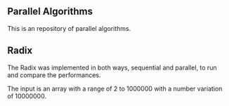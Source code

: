 ## Parallel Algorithms

This is an repository of parallel algorithms.

## Radix

The Radix was implemented in both ways, sequential and parallel,
to run and compare the performances.

The input is an array with a range of 2 to 1000000 with a number variation of
10000000.

